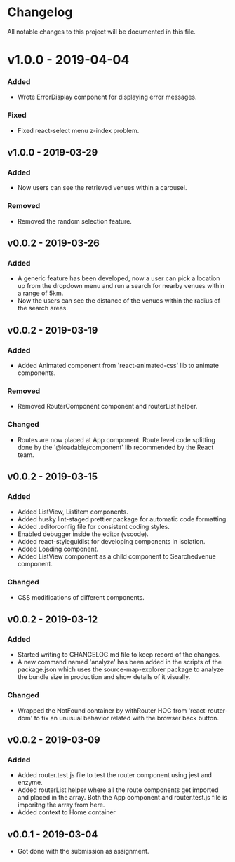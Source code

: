 # Changelog
All notable changes to this project will be documented in this file.

# v1.0.0 - 2019-04-04
### Added
- Wrote ErrorDisplay component for displaying error messages.
### Fixed
- Fixed react-select menu z-index problem.

## v1.0.0 - 2019-03-29
### Added
- Now users can see the retrieved venues within a carousel.
### Removed
- Removed the random selection feature.

## v0.0.2 - 2019-03-26
### Added
- A generic feature has been developed, now a user can pick a location up from the 
dropdown menu and run a search for nearby venues within a range of 5km.
- Now the users can see the distance of the venues within the radius of the search areas.

## v0.0.2 - 2019-03-19
### Added
- Added Animated component from 'react-animated-css' lib to animate components.
### Removed
- Removed RouterComponent component and routerList helper.
### Changed
- Routes are now placed at App component. Route level code splitting done by 
  the '@loadable/component' lib recommended by the React team.

## v0.0.2 - 2019-03-15
### Added
- Added ListView, Listitem components.
- Added husky lint-staged prettier package for automatic code formatting.
- Added .editorconfig file for consistent coding styles.
- Enabled debugger inside the editor (vscode).
- Added react-styleguidist for developing components in isolation. 
- Added Loading component.
- Added ListView component as a child component to Searchedvenue component.
### Changed
- CSS modifications of different components.


## v0.0.2 - 2019-03-12
### Added
- Started writing to CHANGELOG.md file to keep record of the changes.
- A new command named 'analyze' has been added in the scripts of the package.json which uses the source-map-explorer package to analyze the bundle size in production and show details of it visually.
### Changed
- Wrapped the NotFound container by withRouter HOC from 'react-router-dom' to fix an unusual behavior related with the browser back button.

## v0.0.2 - 2019-03-09
### Added
- Added router.test.js file to test the router component using jest and enzyme. 
- Added routerList helper where all the route components get imported and placed in the array. Both the App component and router.test.js file is imporitng the array from here. 
- Added context to Home container

## v0.0.1 - 2019-03-04
- Got done with the submission as assignment.
